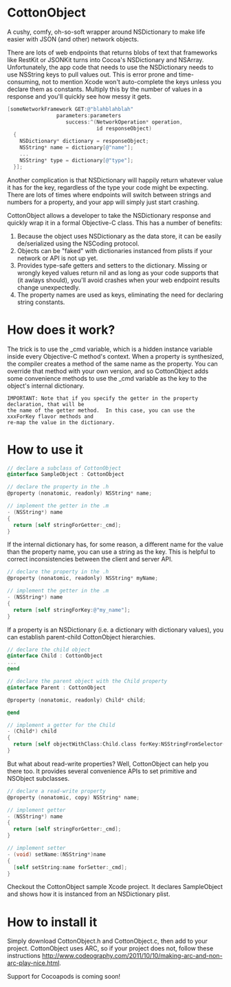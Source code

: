 CottonObject
========

A cushy, comfy, oh-so-soft wrapper around NSDictionary to make life easier with JSON (and other) network objects.


There are lots of web endpoints that returns blobs of text that frameworks like RestKit or JSONKit turns into Cocoa's NSDictionary and NSArray.  Unfortunately, the app code that needs to use the NSDictionary needs to use NSString keys to pull values out.  This is error prone and time-consuming, not to mention Xcode won't auto-complete the keys unless you declare them as constants.  Multiply this by the number of values in a response and you'll quickly see how messy it gets. 

```objectivec
[someNetworkFramework GET:@"blahblahblah"
                parameters:parameters
                   success:^(NetworkOperation* operation,
                             id responseObject)
  {
    NSDictionary* dictionary = responseObject;
    NSString* name = dictionary[@"name"];
    ...
    NSString* type = dictionary[@"type"];
  }];
```

Another complication is that NSDictionary will happily return whatever value it has for the key, regardless of the type your code might be expecting.  There are lots of times where endpoints will switch between strings and numbers for a property, and your app will simply just start crashing.

CottonObject allows a developer to take the NSDictionary response and quickly wrap it in a formal Objective-C class.  This has a number of benefits:

1.  Because the object uses NSDictionary as the data store, it can be easily de/serialized using the NSCoding protocol.
2.  Objects can be "faked" with dictionaries instanced from plists if your network or API is not up yet.
3.  Provides type-safe getters and setters to the dictionary.  Missing or wrongly keyed values return nil and as long as your code supports that (it awlays should), you'll avoid crashes when your web endpoint results change unexpectedly.
4.  The property names are used as keys, eliminating the need for declaring string constants.

How does it work?
========

The trick is to use the _cmd variable, which is a hidden instance variable inside every Objective-C method's context.  When a property is synthesized, the compiler creates a method of the same name as the property.  You can override that method with your own version, and so CottonObject adds some convenience methods to use the _cmd variable as the key to the object's internal dictionary.

```
IMPORTANT: Note that if you specify the getter in the property declaration, that will be
the name of the getter method.  In this case, you can use the xxxForKey flavor methods and
re-map the value in the dictionary.
```

How to use it
========

```objectivec
// declare a subclass of CottonObject
@interface SampleObject : CottonObject

// declare the property in the .h
@property (nonatomic, readonly) NSString* name;

// implement the getter in the .m
- (NSString*) name
{
  return [self stringForGetter:_cmd];
}
```

If the internal dictionary has, for some reason, a different name for the value than the property name, you can use a string as the key.  This is helpful to correct inconsistencies between the client and server API.

```objectivec
// declare the property in the .h
@property (nonatomic, readonly) NSString* myName;

// implement the getter in the .m
- (NSString*) name
{
  return [self stringForKey:@"my_name"];
}
```

If a property is an NSDictionary (i.e. a dictionary with dictionary values), you can establish parent-child CottonObject hierarchies.

```objectivec
// declare the child object
@interface Child : CottonObject
...
@end

// declare the parent object with the Child property
@interface Parent : CottonObject

@property (nonatomic, readonly) Child* child;

@end

// implement a getter for the Child
- (Child*) child
{
  return [self objectWithClass:Child.class forKey:NSStringFromSelector(_cmd)];
}
```

But what about read-write properties?  Well, CottonObject can help you there too.  It provides several convenience APIs to set primitive and NSObject subclasses.

```objectivec
// declare a read-write property
@property (nonatomic, copy) NSString* name;

// implement getter
- (NSString*) name
{
  return [self stringForGetter:_cmd];
}

// implement setter
- (void) setName:(NSString*)name
{
  [self setString:name forSetter:_cmd];
}
```

Checkout the CottonObject sample Xcode project.  It declares SampleObject and shows how it is instanced from an NSDictionary plist.

How to install it
========

Simply download CottonObject.h and CottonObject.c, then add to your project.  CottonObject uses ARC, so if your project does not, follow these instructions http://www.codeography.com/2011/10/10/making-arc-and-non-arc-play-nice.html.

Support for Cocoapods is coming soon!

